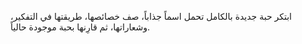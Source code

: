 ابتكر حبة جديدة بالكامل تحمل اسماً جذاباً، صف خصائصها، طريقتها في التفكير، وشعاراتها، ثم قارِنها بحبة موجودة حالياً.